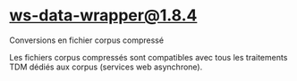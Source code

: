 # ws-data-wrapper@1.8.4

Conversions en fichier corpus compressé

Les fichiers corpus compressés sont compatibles avec tous les traitements TDM dédiés aux corpus (services web asynchrone).
